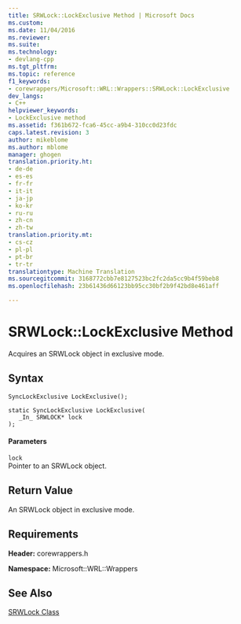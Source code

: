 ```yaml
---
title: SRWLock::LockExclusive Method | Microsoft Docs
ms.custom: 
ms.date: 11/04/2016
ms.reviewer: 
ms.suite: 
ms.technology:
- devlang-cpp
ms.tgt_pltfrm: 
ms.topic: reference
f1_keywords:
- corewrappers/Microsoft::WRL::Wrappers::SRWLock::LockExclusive
dev_langs:
- C++
helpviewer_keywords:
- LockExclusive method
ms.assetid: f361b672-fca6-45cc-a9b4-310cc0d23fdc
caps.latest.revision: 3
author: mikeblome
ms.author: mblome
manager: ghogen
translation.priority.ht:
- de-de
- es-es
- fr-fr
- it-it
- ja-jp
- ko-kr
- ru-ru
- zh-cn
- zh-tw
translation.priority.mt:
- cs-cz
- pl-pl
- pt-br
- tr-tr
translationtype: Machine Translation
ms.sourcegitcommit: 3168772cbb7e8127523bc2fc2da5cc9b4f59beb8
ms.openlocfilehash: 23b61436d66123bb95cc30bf2b9f42bd8e461aff

---
```

# SRWLock::LockExclusive Method
Acquires an SRWLock object in exclusive mode.  
  
## Syntax  
  
```  
SyncLockExclusive LockExclusive();  
  
static SyncLockExclusive LockExclusive(  
   _In_ SRWLOCK* lock  
);  
```  
  
#### Parameters  
 `lock`  
 Pointer to an SRWLock object.  
  
## Return Value  
 An SRWLock object in exclusive mode.  
  
## Requirements  
 **Header:** corewrappers.h  
  
 **Namespace:** Microsoft::WRL::Wrappers  
  
## See Also  
 [SRWLock Class](../windows/srwlock-class.md)


<!--HONumber=Jan17_HO2-->


